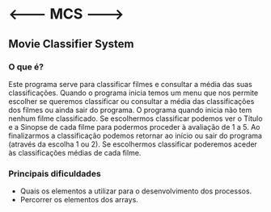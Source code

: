 # **<--- MCS --->**
## Movie Classifier System

### O que é?

  Este programa serve para classificar filmes e consultar a média das suas classificações.
  Quando o programa inicia temos um menu que nos permite escolher se queremos classificar ou consultar a média das classificações dos filmes ou ainda sair do programa.
  O programa quando inicia não tem nenhum filme classificado.
  Se escolhermos classificar podemos ver o Título e a Sinopse de cada filme para podermos proceder à avaliação de 1 a 5.
  Ao finalizarmos a classificação podemos retornar ao início ou sair do programa (através da escolha 1 ou 2).
  Se escolhermos classificar poderemos aceder às classificações médias de cada filme.

### Principais dificuldades

- Quais os elementos a utilizar para o desenvolvimento dos processos.
- Percorrer os elementos dos arrays.
